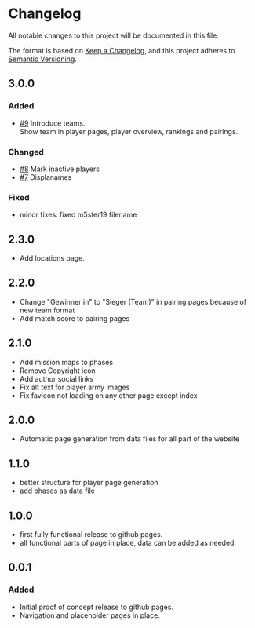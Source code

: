 # Changelog

All notable changes to this project will be documented in this file.

The format is based on [Keep a Changelog](https://keepachangelog.com/en/1.0.0/),
and this project adheres to [Semantic Versioning](https://semver.org/spec/v2.0.0.html).

## 3.0.0

### Added

- [#9](https://github.com/supernovatabletop/supernova/issues/9) Introduce teams.   
Show team in player pages, player overview, rankings and pairings.

### Changed

- [#8](https://github.com/supernovatabletop/supernova/issues/8) Mark inactive players
- [#7](https://github.com/supernovatabletop/supernova/issues/7) Displanames

### Fixed

- minor fixes: fixed m5ster19 filename
  
## 2.3.0

- Add locations page.

## 2.2.0

- Change "Gewinner:in" to "Sieger (Team)" in pairing pages because of new team format
- Add match score to pairing pages

## 2.1.0

- Add mission maps to phases
- Remove Copyright icon
- Add author social links
- Fix alt text for player army images
- Fix favicon not loading on any other page except index

## 2.0.0

- Automatic page generation from data files for all part of the website

## 1.1.0

- better structure for player page generation
- add phases as data file

## 1.0.0

- first fully functional release to github pages.
- all functional parts of page in place, data can be added as needed.

## 0.0.1

### Added

- Initial proof of concept release to github pages.
- Navigation and placeholder pages in place.